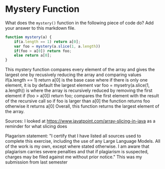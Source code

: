# Mystery Function

What does the `mystery()` function in the following piece of code do? Add your
answer to this markdown file.

```javascript
function mystery(a) {
    if(a.length == 1) return a[0];
    var foo = mystery(a.slice(1, a.length))
    if(foo > a[0]) return foo;
    else return a[0];
}
```

This mystery function compares every element of the array and gives the largest one by recusively reducing the array and comparing values
if(a.length == 1) return a[0] is the base case where if there is only one element, it is by default the largest element
var foo = mysetry(a.slice(1, a.length)) is where the array is recursively reduced by removing the first element 
if (foo > a[0]) return foo; compares the first element with the result of the recursive call so if foo is larger than a[0] the function returns foo otherwise it returns a[0]
Overall, this function returns the largest element of the array.

Sources:
I looked at https://www.javatpoint.com/array-slicing-in-java as a reminder for what slicing does

Plagarism statement:
"I certify that I have listed all sources used to complete this exercise, including the use of any Large Language Models. All of the work is my own, except where stated otherwise. I am aware that plagiarism carries severe penalties and that if plagiarism is suspected, charges may be filed against me without prior notice."
This was my submission from last semester

